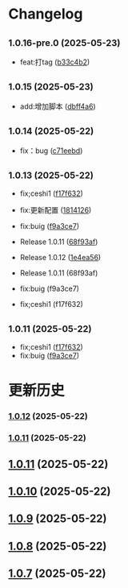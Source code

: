 # Changelog

## <small>1.0.16-pre.0 (2025-05-23)</small>

* feat:打tag ([b33c4b2](https://github.com/cypcypcyp123/OurYun_log_test/commit/b33c4b2))

## <small>1.0.15 (2025-05-23)</small>

* add:增加脚本 ([dbff4a6](https://github.com/cypcypcyp123/OurYun_log_test/commit/dbff4a6))

## <small>1.0.14 (2025-05-22)</small>

* fix：bug ([c71eebd](https://github.com/cypcypcyp123/OurYun_log_test/commit/c71eebd))

## <small>1.0.13 (2025-05-22)</small>

* fix;ceshi1 ([f17f632](https://github.com/cypcypcyp123/OurYun_log_test/commit/f17f632))
* fix:更新配置 ([1814126](https://github.com/cypcypcyp123/OurYun_log_test/commit/1814126))
* fix:buig ([f9a3ce7](https://github.com/cypcypcyp123/OurYun_log_test/commit/f9a3ce7))
* Release 1.0.11 ([68f93af](https://github.com/cypcypcyp123/OurYun_log_test/commit/68f93af))
* Release 1.0.12 ([1e4ea56](https://github.com/cypcypcyp123/OurYun_log_test/commit/1e4ea56))

* Release 1.0.11 (68f93af)
* fix:buig (f9a3ce7)
* fix;ceshi1 (f17f632)

## <small>1.0.11 (2025-05-22)</small>

* fix;ceshi1 ([f17f632](https://github.com/cypcypcyp123/OurYun_log_test/commit/f17f632))
* fix:buig ([f9a3ce7](https://github.com/cypcypcyp123/OurYun_log_test/commit/f9a3ce7))

# 更新历史 


### [1.0.12](https://github.com/cypcypcyp123/OurYun_log_test/compare/v1.0.11...v1.0.12) (2025-05-22)

### [1.0.11](https://github.com/cypcypcyp123/OurYun_log_test/compare/v1.0.10...v1.0.11) (2025-05-22)

## [1.0.11](https://github.com/cypcypcyp123/OurYun_log_test/compare/v1.0.10...v1.0.11) (2025-05-22)

## [1.0.10](https://github.com/cypcypcyp123/OurYun_log_test/compare/v1.0.9...v1.0.10) (2025-05-22)

## [1.0.9](https://github.com/cypcypcyp123/OurYun_log_test/compare/v1.0.8...v1.0.9) (2025-05-22)

## [1.0.8](https://github.com/cypcypcyp123/OurYun_log_test/compare/v1.0.7...v1.0.8) (2025-05-22)

## [1.0.7](https://github.com/cypcypcyp123/OurYun_log_test/compare/v1.0.6...v1.0.7) (2025-05-22)
